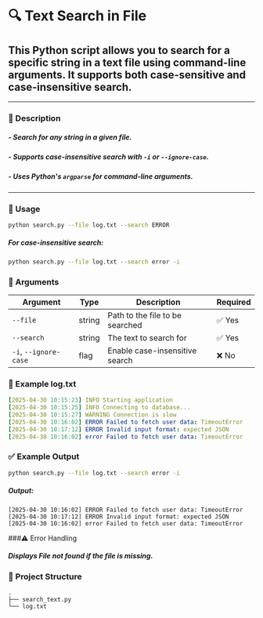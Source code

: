 # 🔍 Text Search in File

## This Python script allows you to search for a specific string in a text file using command-line arguments. It supports both case-sensitive and case-insensitive search.

---

### 📄 Description

##### - Search for any string in a given file.
##### - Supports case-insensitive search with `-i` or `--ignore-case`.
##### - Uses Python's `argparse` for command-line arguments.

---

### 🚀 Usage

```bash
python search.py --file log.txt --search ERROR
```

##### For case-insensitive search:

```bash
python search.py --file log.txt --search error -i
```

### 🧾 Arguments

| Argument            | Type   | Description                          | Required |
|---------------------|--------|--------------------------------------|----------|
| `--file`            | string | Path to the file to be searched      | ✅ Yes   |
| `--search`          | string | The text to search for               | ✅ Yes   |
| `-i`, `--ignore-case` | flag   | Enable case-insensitive search     | ❌ No    |

### 📝 Example log.txt

```yaml
[2025-04-30 10:15:23] INFO Starting application
[2025-04-30 10:15:25] INFO Connecting to database...
[2025-04-30 10:15:27] WARNING Connection is slow
[2025-04-30 10:16:02] ERROR Failed to fetch user data: TimeoutError
[2025-04-30 10:17:12] ERROR Invalid input format: expected JSON
[2025-04-30 10:16:02] error Failed to fetch user data: TimeoutError
```

### ✅ Example Output

```bash
python search.py --file log.txt --search error -i
```

##### Output:

```pgsql
[2025-04-30 10:16:02] ERROR Failed to fetch user data: TimeoutError
[2025-04-30 10:17:12] ERROR Invalid input format: expected JSON
[2025-04-30 10:16:02] error Failed to fetch user data: TimeoutError
```

###⚠️ Error Handling
##### Displays File not found if the file is missing.

### 📂 Project Structure

```pgsql
.
├── search_text.py
└── log.txt
```
